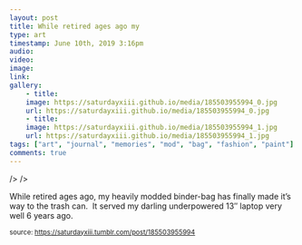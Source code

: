 ```yaml
---
layout: post
title: While retired ages ago my
type: art
timestamp: June 10th, 2019 3:16pm
audio: 
video: 
image: 
link: 
gallery:
	- title: 
	image: https://saturdayxiii.github.io/media/185503955994_0.jpg
	url: https://saturdayxiii.github.io/media/185503955994_0.jpg
	- title: 
	image: https://saturdayxiii.github.io/media/185503955994_1.jpg
	url: https://saturdayxiii.github.io/media/185503955994_1.jpg
tags: ["art", "journal", "memories", "mod", "bag", "fashion", "paint"]
comments: true
---
```


 />
 />
        
While retired ages ago, my heavily modded binder-bag has finally made it’s way to the trash can.  It served my darling underpowered 13″ laptop very well 6 years ago.
 
  
<small>source: https://saturdayxiii.tumblr.com/post/185503955994</small>